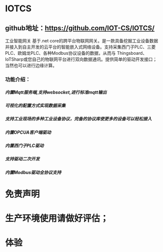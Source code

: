 # IOTCS
## github地址：https://github.com/IOT-CS/IOTCS/
工业智能网关
基于.net core的跨平台物联网网关。是一款具备挖掘工业设备数据并接入到自主开发的云平台的智能嵌入式网络设备。支持采集西门子PLC、三菱PLC、欧姆龙PLC、各种Modbus协议设备的数据，从而与 Thingsboard、IoTSharp或您自己的物联网平台进行双向数据通讯。提供简单的驱动开发接口；当然也可以进行边缘计算。  
### 功能介绍：
##### 内置Mqtt服务端,支持websocket,进行标准mqtt输出
##### 可视化的配置方式实现数据采集
##### 支持工业现场的多种工业设备协议，完备的协议库使更多的设备可以轻松接入
##### 内置OPCUA客户端驱动
##### 内置西门子PLC驱动
##### 支持驱动二次开发
##### 内置Modbus驱动全协议支持  


# 免责声明
# 生产环境使用请做好评估；
# 体验
